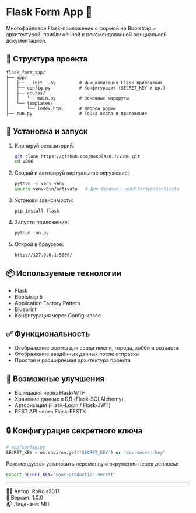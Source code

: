 # Flask Form App 🧾

Многофайловое Flask-приложение с формой на Bootstrap и архитектурой, приближённой к рекомендованной официальной документацией.

## 🚀 Структура проекта

```
flask_form_app/
├── app/
│   ├── __init__.py         # Инициализация Flask приложения
│   ├── config.py           # Конфигурация (SECRET_KEY и др.)
│   ├── routes/
│   │   └── main.py         # Основные маршруты
│   └── templates/
│       └── index.html      # Шаблон формы
├── run.py                  # Точка входа в приложение
```

## 🔧 Установка и запуск

1. Клонируй репозиторий:
   ```bash
   git clone https://github.com/RoKols2017/VD06.git
   cd VD06
   ```

2. Создай и активируй виртуальное окружение:
   ```bash
   python -m venv venv
   source venv/bin/activate   # Для Windows: venv\Scripts\activate
   ```

3. Установи зависимости:
   ```bash
   pip install flask
   ```

4. Запусти приложение:
   ```bash
   python run.py
   ```

5. Открой в браузере:
   ```
   http://127.0.0.1:5000/
   ```

## 📦 Используемые технологии

- Flask
- Bootstrap 5
- Application Factory Pattern
- Blueprint
- Конфигурация через Config-класс

## ✅ Функциональность

- Отображение формы для ввода имени, города, хобби и возраста
- Отображение введённых данных после отправки
- Простая и расширяемая архитектура проекта

## 🧩 Возможные улучшения

- Валидация через Flask-WTF
- Хранение данных в БД (Flask-SQLAlchemy)
- Авторизация (Flask-Login / Flask-JWT)
- REST API через Flask-RESTX

## 🔒 Конфигурация секретного ключа

```python
# app/config.py
SECRET_KEY = os.environ.get('SECRET_KEY') or 'dev-secret-key'
```

Рекомендуется установить переменную окружения перед деплоем:
```bash
export SECRET_KEY='your-production-secret'
```

---

👨‍💻 Автор: RoKols2017  
📅 Версия: 1.0.0  
📬 Лицензия: MIT
